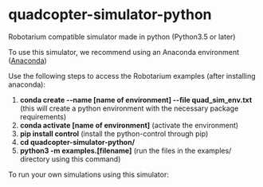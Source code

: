 # quadcopter-simulator-python
Robotarium compatible simulator made in python (Python3.5 or later)

To use this simulator, we recommend using an Anaconda environment ([Anaconda](https://www.anaconda.com/distribution/))

Use the following steps to access the Robotarium examples (after installing anaconda):
1.  **conda create --name [name of environment] --file quad_sim_env.txt** (this will create a python environment with the
necessary package requirements)
1. **conda activate [name of environment]** (activate the environment)
1. **pip install control** (install the python-control through pip)
1. **cd quadcopter-simulator-python/**
1. **python3 -m examples.[filename]** (run the files in the examples/ directory using this command)

To run your own simulations using this simulator:




